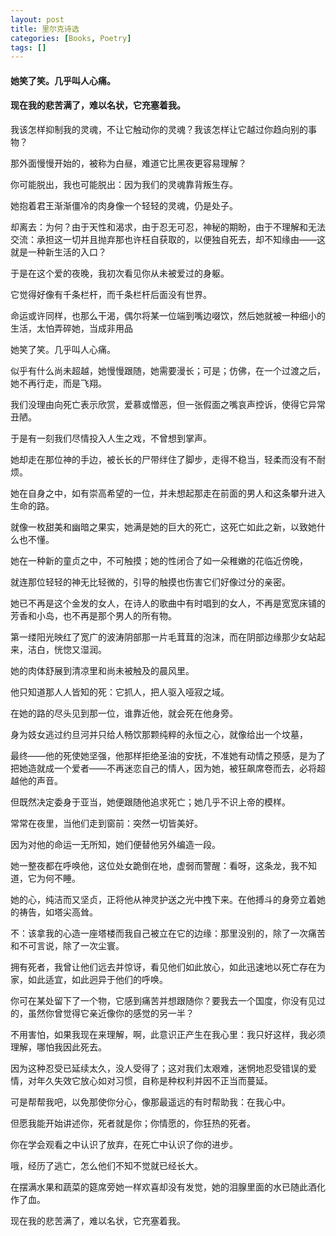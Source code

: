```yaml
---
layout: post
title: 里尔克诗选
categories: [Books, Poetry]
tags: []
---
```

#### 她笑了笑。几乎叫人心痛。               
#### 现在我的悲苦满了，难以名状，它充塞着我。               
<!-- more -->
我该怎样抑制我的灵魂，不让它触动你的灵魂？我该怎样让它越过你趋向别的事物？               

那外面慢慢开始的，被称为白昼，难道它比黑夜更容易理解？               

你可能脱出，我也可能脱出：因为我们的灵魂靠背叛生存。               

她抱着君王渐渐僵冷的肉身像一个轻轻的灵魂，仍是处子。               

却离去：为何？由于天性和渴求，由于忍无可忍，神秘的期盼，由于不理解和无法交流：承担这一切并且抛弃那也许枉自获取的，以便独自死去，却不知缘由——这就是一种新生活的入口？               

于是在这个爱的夜晚，我初次看见你从未被爱过的身躯。               

它觉得好像有千条栏杆，而千条栏杆后面没有世界。               

命运或许同样，也那么干渴，偶尔将某一位端到嘴边啜饮，然后她就被一种细小的生活，太怕弄碎她，当成非用品               

她笑了笑。几乎叫人心痛。               

似乎有什么尚未超越，她慢慢跟随，她需要漫长；可是；仿佛，在一个过渡之后，她不再行走，而是飞翔。               

我们没理由向死亡表示欣赏，爱慕或憎恶，但一张假面之嘴哀声控诉，使得它异常丑陋。               

于是有一刻我们尽情投入人生之戏，不曾想到掌声。               

她却走在那位神的手边，被长长的尸带绊住了脚步，走得不稳当，轻柔而没有不耐烦。               

她在自身之中，如有崇高希望的一位，并未想起那走在前面的男人和这条攀升进入生命的路。               

就像一枚甜美和幽暗之果实，她满是她的巨大的死亡，这死亡如此之新，以致她什么也不懂。               

她在一种新的童贞之中，不可触摸；她的性闭合了如一朵稚嫩的花临近傍晚，               

就连那位轻轻的神无比轻微的，引导的触摸也伤害它们好像过分的亲密。               

她已不再是这个金发的女人，在诗人的歌曲中有时唱到的女人，不再是宽宽床铺的芳香和小岛，也不再是那个男人的所有物。               

第一缕阳光映红了宽广的波涛阴部那一片毛茸茸的泡沫，而在阴部边缘那少女站起来，洁白，恍惚又湿润。               

她的肉体舒展到清凉里和尚未被触及的晨风里。               

他只知道那人人皆知的死：它抓人，把人驱入哑寂之域。               

在她的路的尽头见到那一位，谁靠近他，就会死在他身旁。               

身为妓女逃过约旦河并只给人畅饮那颗纯粹的永恒之心，就像给出一个坟墓，               

最终——他的死使她坚强，他那样拒绝圣油的安抚，不准她有动情之预感，是为了把她造就成一个爱者——不再迷恋自己的情人，因为她，被狂飙席卷而去，必将超越他的声音。               

但既然决定委身于亚当，她便跟随他追求死亡；她几乎不识上帝的模样。               

常常在夜里，当他们走到窗前：突然一切皆美好。               

因为对他的命运一无所知，她们便替他另外编造一段。               

她一整夜都在呼唤他，这位处女跪倒在地，虚弱而警醒：看呀，这条龙，我不知道，它为何不睡。               

她的心，纯洁而又坚贞，正将他从神灵护送之光中拽下来。在他搏斗的身旁立着她的祷告，如塔尖高耸。               

不：该拿我的心造一座塔楼而我自己被立在它的边缘：那里没别的，除了一次痛苦和不可言说，除了一次尘寰。               

拥有死者，我曾让他们远去并惊讶，看见他们如此放心，如此迅速地以死亡存在为家，如此适宜，如此迥异于他们的呼唤。               

你可在某处留下了一个物，它感到痛苦并想跟随你？要我去一个国度，你没有见过的，虽然你曾觉得它亲近像你的感觉的另一半？               

不用害怕，如果我现在来理解，啊，此意识正产生在我心里：我只好这样，我必须理解，哪怕我因此死去。               

因为这种忍受已延续太久，没人受得了；这对我们太艰难，迷惘地忍受错误的爱情，对年久失效它放心如对习惯，自称是种权利并因不正当而蔓延。               

可是帮帮我吧，以免那使你分心，像那最遥远的有时帮助我：在我心中。               

但愿我能开始讲述你，死者就是你；你情愿的，你狂热的死者。               

你在学会观看之中认识了放弃，在死亡中认识了你的进步。               

哦，经历了逃亡，怎么他们不知不觉就已经长大。               

在摆满水果和蔬菜的筵席旁她一样欢喜却没有发觉，她的泪腺里面的水已随此酒化作了血。               

现在我的悲苦满了，难以名状，它充塞着我。               

